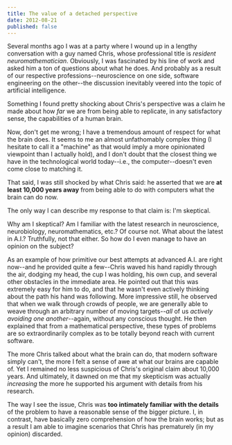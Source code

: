 ```yaml
---
title: The value of a detached perspective
date: 2012-08-21
published: false
---
```


Several months ago I was at a party where I wound up in a lengthy conversation with a guy named Chris, whose professional title is *resident neuromathematician*. Obviously, I was fascinated by his line of work and asked him a ton of questions about what he does. And probably as a result of our respective professions--neuroscience on one side, software engineering on the other--the discussion inevitably veered into the topic of artificial intelligence.

Something I found pretty shocking about Chris's perspective was a claim he made about how *far* we are from being able to replicate, in any satisfactory sense, the capabilities of a human brain.

Now, don't get me wrong; I have a tremendous amount of respect for what the brain does. It seems to me an almost unfathomably complex thing (I hesitate to call it a "machine" as that would imply a more opinionated viewpoint than I actually hold), and I don't doubt that the closest thing we have in the technological world today--i.e., the computer--doesn't even come close to matching it.

That said, I was still shocked by what Chris said: he asserted that we are **at least 10,000 years away** from being able to do with computers what the brain can do now.

The only way I can describe my response to that claim is: I'm skeptical.

Why am I skeptical? Am I familiar with the latest research in neuroscience, neurobiology, neuromathematics, etc.? Of course not. What about the latest in A.I.? Truthfully, not that either. So how do I even manage to have an opinion on the subject?

As an example of how primitive our best attempts at advanced A.I. are right now--and he provided quite a few--Chris waved his hand rapidly through the air, dodging my head, the cup I was holding, his own cup, and several other obstacles in the immediate area. He pointed out that this was extremely easy for him to do, and that he wasn't even actively thinking about the path his hand was following. More impressive still, he observed that when we walk through crowds of people, we are generally able to weave through an arbitrary number of moving targets--*all* of us *actively avoiding one another*--again, without any conscious thought. He then explained that from a mathematical perspective, these types of problems are so extraordinarily complex as to be totally beyond reach with current software.

The more Chris talked about what the brain can do, that modern software simply can't, the more I felt a sense of awe at what our brains are capable of. Yet I remained no less suspicious of Chris's original claim about 10,000 years. And ultimately, it dawned on me that my skepticism was actually *increasing* the more he supported his argument with details from his research.

The way I see the issue, Chris was **too intimately familiar with the details** of the problem to have a reasonable sense of the bigger picture. I, in contrast, have basically zero comprehension of how the brain works; but as a result I am able to imagine scenarios that Chris has prematurely (in my opinion) discarded.

